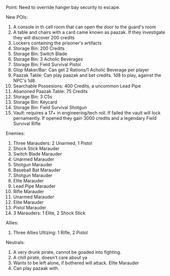 Point: Need to override hanger bay security to escape.

New POIs:
1. A console in th cell room that can open the door to the guard's room
2. A table and chairs with a card came known as paazak. If they investigate they will discover 200 credits
3. Lockers containing the prisoner's artifacts
4. Storage Bin: 200 Credits
5. Storage Bin: Switch Blade
6. Storage Bin: 3 Acholic Beverages
7. Storage Bin: Field Survival Pistol
8. Glop Maker/Bar: Can get 2 Rations/1 Acholic Beverage per player
9. Paazak Table: Can play paazak and bet credits. 1d8 to play, against the NPC's 1d8.
10. Searchable Possesions: 400 Credits, a uncommon Lead Pipe
11. Abanoned Paazak Table: 75 Credits
12. Storage Bin: 3 C5s
13. Storage Bin: Keycard
14. Storage Bin: Field Survival Shotgun
15. Vault: requires a 17+ in engineering/tech roll. If failed the vault will lock pernamently. If opened they gain 3000 credits and a legendary Field Survival Rifle

Enemies:
1. Three Marauders: 2 Unarmed, 1 Pistol
2. Shock Stick Marauder
3. Switch Blade Marauder
4. Unarmed Marauder
5. Shotgun Marauder
6. Baseball Bat Marauder
7. Shotgun Marauder
8. Elite Marauder
9. Lead Pipe Marauder
10. Rifle Marauder
11. Unarmed Marauder
12. Elite Marauder
13. Pistol Marauder
14. 3 Marauders: 1 Elite, 2 Shock Stick

Allies:
1. Three Allies Ultizing: 1 Rifle, 2 Pistol

Neutrals:
1. A very drunk pirate, cannot be goaded into fighting.
2. A chill pirate, doesn't care about ya
3. Wants to be left alone, if bothered will attack. Elite Marauder
4. Can play pazaak with.